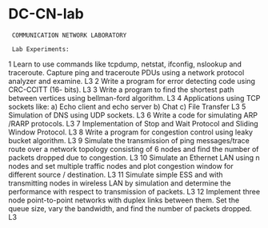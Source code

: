 # DC-CN-lab
     COMMUNICATION NETWORK LABORATORY 

     Lab Experiments: 
   
1	Learn to use commands like tcpdump, netstat, ifconfig, nslookup and traceroute. Capture ping and traceroute PDUs using a network protocol analyzer and examine.	L3
2	Write a program for error detecting code using CRC-CCITT (16- bits).	L3
3	Write a program to find the shortest path between vertices using bellman-ford algorithm.	L3
4	Applications using TCP sockets like:
  a) Echo client and echo server
  b) Chat
  c) File Transfer	L3
5 Simulation of DNS using UDP sockets.	L3
6	Write a code for simulating ARP /RARP protocols.	L3
7	Implementation of Stop and Wait Protocol and Sliding Window Protocol.	L3
8	Write a program for congestion control using leaky bucket algorithm.	L3
9	Simulate the transmission of ping messages/trace route over a network topology consisting of 6 nodes and find the number of packets dropped due to congestion.	L3
10	Simulate an Ethernet LAN using n nodes and set multiple traffic nodes and plot congestion window for different source / destination.	L3
11	Simulate simple ESS and with transmitting nodes in wireless LAN by simulation and determine the performance with respect to transmission of packets.	L3
12	Implement three node point-to-point networks with duplex links between them. Set the queue size, vary the bandwidth, and find the number of packets dropped.	L3

     
